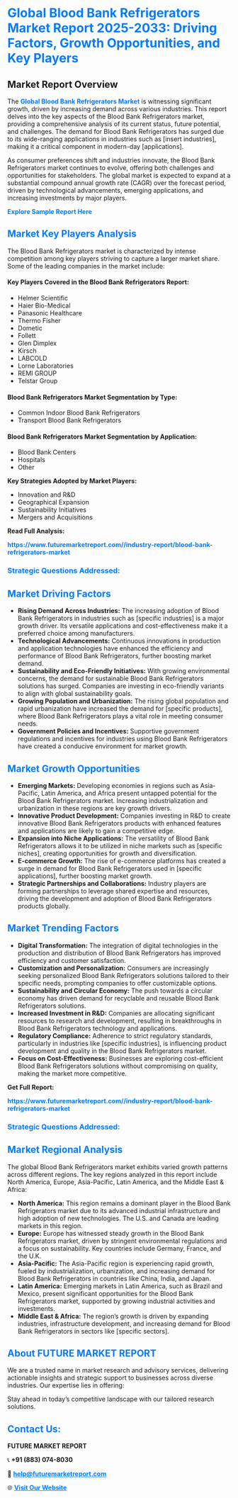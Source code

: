 <h1 style="color: #007BFF;">Global Blood Bank Refrigerators Market Report 2025-2033: Driving Factors, Growth Opportunities, and Key Players</h1>

<section id="overview">
<h2>Market Report Overview</h2>
<p>The <a href="https://www.futuremarketreport.com//industry-report/blood-bank-refrigerators-market" style="color: #007BFF; text-decoration: none;"><strong>Global Blood Bank Refrigerators Market</strong></a> is witnessing significant growth, driven by increasing demand across various industries. This report delves into the key aspects of the Blood Bank Refrigerators market, providing a comprehensive analysis of its current status, future potential, and challenges. The demand for Blood Bank Refrigerators has surged due to its wide-ranging applications in industries such as [insert industries], making it a critical component in modern-day [applications].</p>
<p>As consumer preferences shift and industries innovate, the Blood Bank Refrigerators market continues to evolve, offering both challenges and opportunities for stakeholders. The global market is expected to expand at a substantial compound annual growth rate (CAGR) over the forecast period, driven by technological advancements, emerging applications, and increasing investments by major players.</p>
</section>

<section id="overview">
<p><a href="https://www.futuremarketreport.com//request-sample/reportId=57084" style="color: #007BFF; text-decoration: none;"><strong>Explore Sample Report Here</strong></a></p>
</section>

<section id="key-players">
<h2 style="color: #007BFF;">Market Key Players Analysis</h2>
<p>The Blood Bank Refrigerators market is characterized by intense competition among key players striving to capture a larger market share. Some of the leading companies in the market include:</p>
<h4>Key Players Covered in the Blood Bank Refrigerators Report:</h4>
<ul><li>Helmer Scientific</li><li>Haier Bio-Medical</li><li>Panasonic Healthcare</li><li>Thermo Fisher</li><li>Dometic</li><li>Follett</li><li>Glen Dimplex</li><li>Kirsch</li><li>LABCOLD</li><li>Lorne Laboratories</li><li>REMI GROUP</li><li>Telstar Group</li></ul>
<h4>Blood Bank Refrigerators Market Segmentation by Type:</h4>
<ul><li>Common Indoor Blood Bank Refrigerators</li><li>Transport Blood Bank Refrigerators</li></ul>

<h4>Blood Bank Refrigerators Market Segmentation by Application:</h4>
<ul><li>Blood Bank Centers</li><li>Hospitals</li><li>Other</li></ul>
<p><strong>Key Strategies Adopted by Market Players:</strong></p>
<ul>
<li>Innovation and R&D</li>
<li>Geographical Expansion</li>
<li>Sustainability Initiatives</li>
<li>Mergers and Acquisitions</li>
</ul>
</section>

<section>
<p><strong>Read Full Analysis: </strong></p><a href="https://www.futuremarketreport.com//industry-report/blood-bank-refrigerators-market" style="color: #007BFF; text-decoration: none;"><strong>https://www.futuremarketreport.com//industry-report/blood-bank-refrigerators-market</strong></a>
<h3 style="color: #007BFF;">Strategic Questions Addressed:</h3>
</section>

<section id="driving-factors">
<h2 style="color: #007BFF;">Market Driving Factors</h2>
<ul>
<li><strong>Rising Demand Across Industries:</strong> The increasing adoption of Blood Bank Refrigerators in industries such as [specific industries] is a major growth driver. Its versatile applications and cost-effectiveness make it a preferred choice among manufacturers.</li>
<li><strong>Technological Advancements:</strong> Continuous innovations in production and application technologies have enhanced the efficiency and performance of Blood Bank Refrigerators, further boosting market demand.</li>
<li><strong>Sustainability and Eco-Friendly Initiatives:</strong> With growing environmental concerns, the demand for sustainable Blood Bank Refrigerators solutions has surged. Companies are investing in eco-friendly variants to align with global sustainability goals.</li>
<li><strong>Growing Population and Urbanization:</strong> The rising global population and rapid urbanization have increased the demand for [specific products], where Blood Bank Refrigerators plays a vital role in meeting consumer needs.</li>
<li><strong>Government Policies and Incentives:</strong> Supportive government regulations and incentives for industries using Blood Bank Refrigerators have created a conducive environment for market growth.</li>
</ul>
</section>

<section id="growth-opportunities">
<h2 style="color: #007BFF;">Market Growth Opportunities</h2>
<ul>
<li><strong>Emerging Markets:</strong> Developing economies in regions such as Asia-Pacific, Latin America, and Africa present untapped potential for the Blood Bank Refrigerators market. Increasing industrialization and urbanization in these regions are key growth drivers.</li>
<li><strong>Innovative Product Development:</strong> Companies investing in R&D to create innovative Blood Bank Refrigerators products with enhanced features and applications are likely to gain a competitive edge.</li>
<li><strong>Expansion into Niche Applications:</strong> The versatility of Blood Bank Refrigerators allows it to be utilized in niche markets such as [specific niches], creating opportunities for growth and diversification.</li>
<li><strong>E-commerce Growth:</strong> The rise of e-commerce platforms has created a surge in demand for Blood Bank Refrigerators used in [specific applications], further boosting market growth.</li>
<li><strong>Strategic Partnerships and Collaborations:</strong> Industry players are forming partnerships to leverage shared expertise and resources, driving the development and adoption of Blood Bank Refrigerators products globally.</li>
</ul>
</section>

<section id="trending-factors">
<h2 style="color: #007BFF;">Market Trending Factors</h2>
<ul>
<li><strong>Digital Transformation:</strong> The integration of digital technologies in the production and distribution of Blood Bank Refrigerators has improved efficiency and customer satisfaction.</li>
<li><strong>Customization and Personalization:</strong> Consumers are increasingly seeking personalized Blood Bank Refrigerators solutions tailored to their specific needs, prompting companies to offer customizable options.</li>
<li><strong>Sustainability and Circular Economy:</strong> The push towards a circular economy has driven demand for recyclable and reusable Blood Bank Refrigerators solutions.</li>
<li><strong>Increased Investment in R&D:</strong> Companies are allocating significant resources to research and development, resulting in breakthroughs in Blood Bank Refrigerators technology and applications.</li>
<li><strong>Regulatory Compliance:</strong> Adherence to strict regulatory standards, particularly in industries like [specific industries], is influencing product development and quality in the Blood Bank Refrigerators market.</li>
<li><strong>Focus on Cost-Effectiveness:</strong> Businesses are exploring cost-efficient Blood Bank Refrigerators solutions without compromising on quality, making the market more competitive.</li>
</ul>
</section>

<section>
<p><strong>Get Full Report: </strong></p><a href="https://www.futuremarketreport.com//industry-report/blood-bank-refrigerators-market" style="color: #007BFF; text-decoration: none;"><strong>https://www.futuremarketreport.com//industry-report/blood-bank-refrigerators-market</strong></a>
<h3 style="color: #007BFF;">Strategic Questions Addressed:</h3>
</section>


<section id="regional-analysis">
<h2 style="color: #007BFF;">Market Regional Analysis</h2>
<p>The global Blood Bank Refrigerators market exhibits varied growth patterns across different regions. The key regions analyzed in this report include North America, Europe, Asia-Pacific, Latin America, and the Middle East & Africa:</p>
<ul>
<li><strong>North America:</strong> This region remains a dominant player in the Blood Bank Refrigerators market due to its advanced industrial infrastructure and high adoption of new technologies. The U.S. and Canada are leading markets in this region.</li>
<li><strong>Europe:</strong> Europe has witnessed steady growth in the Blood Bank Refrigerators market, driven by stringent environmental regulations and a focus on sustainability. Key countries include Germany, France, and the U.K.</li>
<li><strong>Asia-Pacific:</strong> The Asia-Pacific region is experiencing rapid growth, fueled by industrialization, urbanization, and increasing demand for Blood Bank Refrigerators in countries like China, India, and Japan.</li>
<li><strong>Latin America:</strong> Emerging markets in Latin America, such as Brazil and Mexico, present significant opportunities for the Blood Bank Refrigerators market, supported by growing industrial activities and investments.</li>
<li><strong>Middle East & Africa:</strong> The region’s growth is driven by expanding industries, infrastructure development, and increasing demand for Blood Bank Refrigerators in sectors like [specific sectors].</li>
</ul>
</section>

<footer>
<h2 style="color: #007BFF;">About FUTURE MARKET REPORT</h2>
<p>We are a trusted name in market research and advisory services, delivering actionable insights and strategic support to businesses across diverse industries. Our expertise lies in offering:</p>

<p>Stay ahead in today’s competitive landscape with our tailored research solutions.</p>

<h2 style="color: #007BFF;">Contact Us:</h2>
<p><strong>FUTURE MARKET REPORT</strong></p>
<p>📞 <strong>+91 (883) 074-8030</strong></p>
<p>📧 <strong><a href="mailto:help@futuremarketreport.com" style="color: #007BFF;">help@futuremarketreport.com</a></strong></p>
<p>🌐 <strong><a href="https://www.futuremarketreport.com/" style="color: #007BFF;">Visit Our Website</a></strong></p>
</footer>